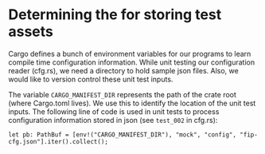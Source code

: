# Determining the for storing test assets
Cargo defines a bunch of environment variables for our programs to learn compile time configuration 
information. While unit testing our configuration reader (cfg.rs), we need a directory to hold sample
json files. Also, we would like to version control these unit test inputs.

The variable `CARGO_MANIFEST_DIR` represents the path of the crate root (where Cargo.toml lives). We use
this to identify the location of the unit test inputs. The following line of code is used in unit tests
to process configuration information stored in json (see `test_002` in cfg.rs):

```
let pb: PathBuf = [env!("CARGO_MANIFEST_DIR"), "mock", "config", "fip-cfg.json"].iter().collect();
```
